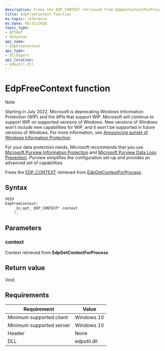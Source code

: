 ```yaml
---
description: Frees the EDP_CONTEXT retrieved from EdpGetContextForProcess.
title: EdpFreeContext function
ms.topic: reference
ms.date: 05/31/2018
topic_type: 
- APIRef
- kbSyntax
api_name: 
- EdpFreeContext
api_type: 
- DllExport
api_location: 
- edputil.dll
---
```


# EdpFreeContext function

> [!NOTE]
> Starting in July 2022, Microsoft is deprecating Windows Information Protection (WIP) and the APIs that support WIP. Microsoft will continue to support WIP on supported versions of Windows. New versions of Windows won't include new capabilities for WIP, and it won't be supported in future versions of Windows. For more information, see [Announcing sunset of Windows Information Protection](https://techcommunity.microsoft.com/t5/windows-it-pro-blog/announcing-the-sunset-of-windows-information-protection-wip/ba-p/3579282).
>
> For your data protection needs, Microsoft recommends that you use [Microsoft Purview Information Protection](/microsoft-365/compliance/information-protection) and [Microsoft Purview Data Loss Prevention](/microsoft-365/compliance/dlp-learn-about-dlp). Purview simplifies the configuration set-up and provides an advanced set of capabilities.


Frees the [EDP_CONTEXT](edp_context_structure.md) retrieved from [EdpGetContextForProcess](edpgetcontextforprocess-function.md).

## Syntax


```C++
VOID
EdpFreeContext(
    _In_opt_ EDP_CONTEXT* context
    );
```



## Parameters

### context

Context retrieved from **EdpGetContextForProcess**.

## Return value

Void.

## Requirements

| Requirement | Value |
|-------------------------------------|-----------------------------------------|
| Minimum supported client | Windows 10                          |
| Minimum supported server | Windows 10                                |
| Header                   | None  |
| DLL                      | edputil.dll | |



 

 




